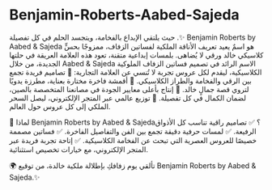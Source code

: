# Benjamin-Roberts-Aabed-Sajeda

حيث يلتقي الإبداع بالفخامة، ويتجسد الحلم في كل تفصيلة .✨
Benjamin Roberts by Aabed & Sajeda
هو اسمٌ يعيد تعريف الأناقة الملكية لفساتين الزفاف، ممزوجًا بحسٍّ كلاسيكي خالد ورقي لا يُضاهى.
بلمسات إبداعية متقنة، تعود هذه العلامة العريقة في حلتها الجديدة، من خلال Aabed & Sajeda الاسم الرائد في تصميم فساتين الزفاف الملوكية الكلاسيكية، ليقدم لكل عروس تجربة لا تُنسي
عن العلامة التجارية:
🔹 تصاميم فريدة تجمع بين الرقي والفخامة والطراز الكلاسيكي.
🔹 أقمشة فاخرة مختارة بعناية، مطرزة يدويًا لتروي قصة جمالٍ خالد.
🔹 إنتاج بأعلى معايير الجودة في مصانعنا المتخصصة بالصين، لضمان الكمال في كل تفصيلة.
🔹 توزيع عالمي عبر المتجر الإلكتروني، ليصل السحر الملكي إلى كل عروس حول العالم.

💎 لماذا Benjamin Roberts by Aabed & Sajeda؟
✅ تصاميم راقية تناسب كل الأذواق الرفيعة.
✅ لمسات حرفية دقيقة تجمع بين الفن والتفاصيل الفاخرة.
✅ فساتين مصممة خصيصًا للعروس العصرية التي تبحث عن الفخامة الكلاسيكية.
✅ إتاحة تجربة فريدة عبر المتجر الإلكتروني، مع خيارات تخصيص استثنائية.

🌍 تألقي يوم زفافكِ بإطلالة ملكية خالدة، من توقيع Benjamin Roberts by Aabed & Sajeda.✨







